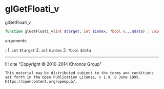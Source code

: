 # glGetFloati_v
glGetFloati_v

```php
function glGetFloati_v(int $target, int $index, ?bool &...$data) : void
```

arguments

:    1. `int` `$target` 
    2. `int` `$index` 
    3. `?bool` `$data` 

---
     

!!! cite "Copyright © 2010-2014 Khronos Group"

    This material may be distributed subject to the terms and conditions set forth in the Open Publication License, v 1.0, 8 June 1999. https://opencontent.org/openpub/.